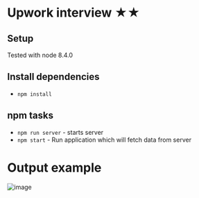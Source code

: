 # Upwork interview ★★

## Setup

Tested with node 8.4.0

## Install dependencies
* `npm install`


## npm tasks
* `npm run server` - starts server
* `npm start` - Run application which will fetch data from server

# Output example
![image](https://user-images.githubusercontent.com/933433/33033821-1c21ccb8-ce26-11e7-8c7a-aee321ad4bb8.png)
